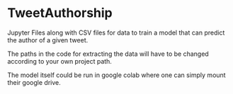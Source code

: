 # TweetAuthorship
Jupyter Files along with CSV files for data to train a model that can predict the author of a given tweet.


The paths in the code for extracting the data will have to be changed according to your own project path. 

The model itself could be run in google colab where one can simply mount their google drive.
